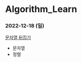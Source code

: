 # Algorithm_Learn
### 2022-12-18 (일)
[문자열 뒤집기](https://school.programmers.co.kr/learn/courses/30/lessons/120822)
- 문자열
- 정렬
